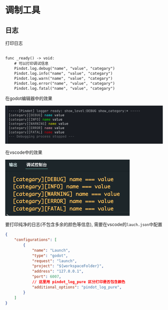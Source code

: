# 调制工具

## 日志
打印日志
```gdscript

func _ready() -> void:
	# 可以打印调试信息
	Pindot.log.debug("name", "value", "categary")
	Pindot.log.info("name", "value", "categary")
	Pindot.log.warn("name", "value", "categary")
	Pindot.log.error("name", "value", "categary")
	Pindot.log.fatal("name", "value", "categary")

```

在godot编辑器中的效果

![alt text](imgs/log_in_godot.png)

在vscode中的效果

![alt text](imgs/log_in_vscode.png)

要打印纯净的日志(不包含多余的颜色等信息), 需要在vscode的`lauch.json`中配置
```json
{
    "configurations": [
        {
            "name": "Launch",
            "type": "godot",
            "request": "launch",
            "project": "${workspaceFolder}",
            "address": "127.0.0.1",
            "port": 6007,
            // 这里用 pindot_log_pure 区分打印是否包含颜色
            "additional_options": "pindot_log_pure",
        }
    ]
}
```
